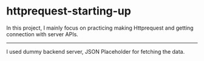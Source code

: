 # httprequest-starting-up
In this project, I mainly focus on practicing making Httprequest and getting connection with server APIs. 
**********
I used dummy backend server, JSON Placeholder for fetching the data.
